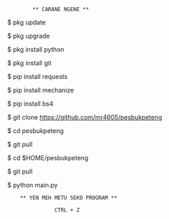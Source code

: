             ** CARANE NGENE **

$ pkg update

$ pkg upgrade

$ pkg install python

$ pkg install git

$ pip install requests

$ pip install mechanize

$ pip install bs4

$ git clone https://github.com/mr4605/pesbukpeteng

$ cd pesbukpeteng

$ git pull

$ cd $HOME/pesbukpeteng

$ git pull

$ python main.py



        ** YEN MEH METU SEKO PROGRAM **

                   CTRL + Z
